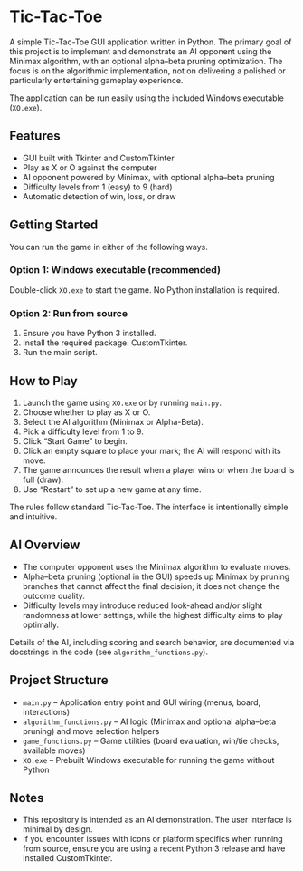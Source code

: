# Tic-Tac-Toe

A simple Tic-Tac-Toe GUI application written in Python. The primary goal of this project is to implement and demonstrate an AI opponent using 
the Minimax algorithm, with an optional alpha–beta pruning optimization. The focus is on the algorithmic implementation, not on delivering a 
polished or particularly entertaining gameplay experience.

The application can be run easily using the included Windows executable (`XO.exe`).

## Features

- GUI built with Tkinter and CustomTkinter
- Play as X or O against the computer
- AI opponent powered by Minimax, with optional alpha–beta pruning
- Difficulty levels from 1 (easy) to 9 (hard)
- Automatic detection of win, loss, or draw

## Getting Started

You can run the game in either of the following ways.

### Option 1: Windows executable (recommended)
Double-click `XO.exe` to start the game. No Python installation is required.

### Option 2: Run from source
1) Ensure you have Python 3 installed.  
2) Install the required package: CustomTkinter.  
3) Run the main script.

## How to Play

1) Launch the game using `XO.exe` or by running `main.py`.  
2) Choose whether to play as X or O.  
3) Select the AI algorithm (Minimax or Alpha-Beta).  
4) Pick a difficulty level from 1 to 9.  
5) Click “Start Game” to begin.  
6) Click an empty square to place your mark; the AI will respond with its move.  
7) The game announces the result when a player wins or when the board is full (draw).  
8) Use “Restart” to set up a new game at any time.

The rules follow standard Tic-Tac-Toe. The interface is intentionally simple and intuitive.

## AI Overview

- The computer opponent uses the Minimax algorithm to evaluate moves.  
- Alpha–beta pruning (optional in the GUI) speeds up Minimax by pruning branches that cannot affect the final decision; it does not change the outcome quality.  
- Difficulty levels may introduce reduced look-ahead and/or slight randomness at lower settings, while the highest difficulty aims to play optimally.

Details of the AI, including scoring and search behavior, are documented via docstrings in the code (see `algorithm_functions.py`).

## Project Structure

- `main.py` – Application entry point and GUI wiring (menus, board, interactions)
- `algorithm_functions.py` – AI logic (Minimax and optional alpha–beta pruning) and move selection helpers
- `game_functions.py` – Game utilities (board evaluation, win/tie checks, available moves)
- `XO.exe` – Prebuilt Windows executable for running the game without Python

## Notes

- This repository is intended as an AI demonstration. The user interface is minimal by design.
- If you encounter issues with icons or platform specifics when running from source, ensure you are using a recent Python 3 release and have installed CustomTkinter.
